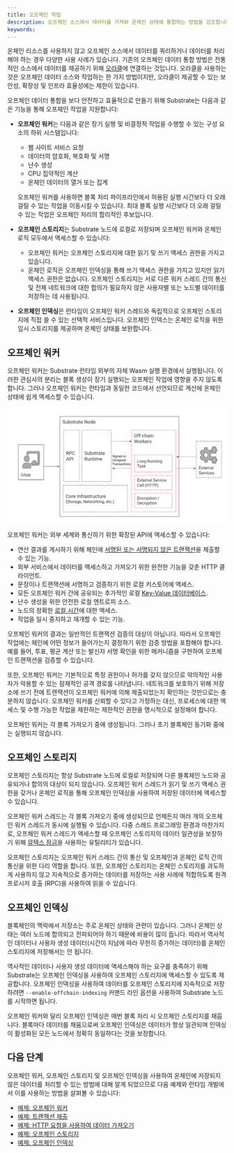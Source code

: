 ```yaml
---
title: 오프체인 작업
description: 오프체인 소스에서 데이터를 가져와 온체인 상태에 통합하는 방법을 강조합니다.
keywords:
---
```


온체인 리소스를 사용하지 않고 오프체인 소스에서 데이터를 쿼리하거나 데이터를 처리해야 하는 경우 다양한 사용 사례가 있습니다.
기존의 오프체인 데이터 통합 방법은 전통적인 소스에서 데이터를 제공하기 위해 [오라클](/reference/glossary#oracle)에 연결하는 것입니다.
오라클을 사용하는 것은 오프체인 데이터 소스와 작업하는 한 가지 방법이지만, 오라클이 제공할 수 있는 보안성, 확장성 및 인프라 효율성에는 제한이 있습니다.

오프체인 데이터 통합을 보다 안전하고 효율적으로 만들기 위해 Substrate는 다음과 같은 기능을 통해 오프체인 작업을 지원합니다:

- **오프체인 워커**는 다음과 같은 장기 실행 및 비결정적 작업을 수행할 수 있는 구성 요소의 하위 시스템입니다:

  - 웹 사이트 서비스 요청
  - 데이터의 암호화, 복호화 및 서명
  - 난수 생성
  - CPU 집약적인 계산
  - 온체인 데이터의 열거 또는 집계

  오프체인 워커를 사용하면 블록 처리 파이프라인에서 허용된 실행 시간보다 더 오래 걸릴 수 있는 작업을 이동시킬 수 있습니다.
  최대 블록 실행 시간보다 더 오래 걸릴 수 있는 작업은 오프체인 처리의 합리적인 후보입니다.

- **오프체인 스토리지**는 Substrate 노드에 로컬로 저장되며 오프체인 워커와 온체인 로직 모두에서 액세스할 수 있습니다:

  - 오프체인 워커는 오프체인 스토리지에 대한 읽기 및 쓰기 액세스 권한을 가지고 있습니다.
  - 온체인 로직은 오프체인 인덱싱을 통해 쓰기 액세스 권한을 가지고 있지만 읽기 액세스 권한은 없습니다.
    오프체인 스토리지는 서로 다른 워커 스레드 간의 통신 및 전체 네트워크에 대한 합의가 필요하지 않은 사용자별 또는 노드별 데이터를 저장하는 데 사용됩니다.

- **오프체인 인덱싱**은 런타임이 오프체인 워커 스레드와 독립적으로 오프체인 스토리지에 직접 쓸 수 있는 선택적 서비스입니다.
  오프체인 인덱스는 온체인 로직을 위한 임시 스토리지를 제공하며 온체인 상태를 보완합니다.

## 오프체인 워커

오프체인 워커는 Substrate 런타임 외부의 자체 Wasm 실행 환경에서 실행됩니다.
이러한 관심사의 분리는 블록 생성이 장기 실행되는 오프체인 작업에 영향을 주지 않도록 합니다.
그러나 오프체인 워커는 런타임과 동일한 코드에서 선언되므로 계산에 온체인 상태에 쉽게 액세스할 수 있습니다.

![오프체인 워커](/media/images/docs/off-chain-workers-v2.png)

오프체인 워커는 외부 세계와 통신하기 위한 확장된 API에 액세스할 수 있습니다:

- 연산 결과를 게시하기 위해 체인에 [서명된 또는 서명되지 않은 트랜잭션](https://paritytech.github.io/substrate/master/sp_runtime/offchain/trait.TransactionPool.html)을 제출할 수 있는 기능.
- 외부 서비스에서 데이터를 액세스하고 가져오기 위한 완전한 기능을 갖춘 HTTP 클라이언트.
- 문장이나 트랜잭션에 서명하고 검증하기 위한 로컬 키스토어에 액세스.
- 모든 오프체인 워커 간에 공유되는 추가적인 로컬 [Key-Value 데이터베이스](https://paritytech.github.io/substrate/master/sp_runtime/offchain/trait.OffchainStorage.html).
- 난수 생성을 위한 안전한 로컬 엔트로피 소스.
- 노드의 정확한 [로컬 시간](https://paritytech.github.io/substrate/master/sp_runtime/offchain/struct.Timestamp.html)에 대한 액세스.
- 작업을 일시 중지하고 재개할 수 있는 기능.

오프체인 워커의 결과는 일반적인 트랜잭션 검증의 대상이 아닙니다.
따라서 오프체인 작업에는 체인에 어떤 정보가 들어가는지 결정하기 위한 검증 방법을 포함해야 합니다.
예를 들어, 투표, 평균 계산 또는 발신자 서명 확인을 위한 메커니즘을 구현하여 오프체인 트랜잭션을 검증할 수 있습니다.

또한, 오프체인 워커는 기본적으로 특정 권한이나 허가를 갖지 않으므로 악의적인 사용자가 악용할 수 있는 잠재적인 공격 경로를 나타냅니다.
네트워크를 보호하기 위해 저장소에 쓰기 전에 트랜잭션이 오프체인 워커에 의해 제출되었는지 확인하는 것만으로는 충분하지 않습니다.
오프체인 워커를 신뢰할 수 있다고 가정하는 대신, 프로세스에 대한 액세스 및 수행 가능한 작업을 제한하는 제한적인 권한을 명시적으로 설정해야 합니다.

오프체인 워커는 각 블록 가져오기 중에 생성됩니다.
그러나 초기 블록체인 동기화 중에는 실행되지 않습니다.

## 오프체인 스토리지

오프체인 스토리지는 항상 Substrate 노드에 로컬로 저장되며 다른 블록체인 노드와 공유되거나 합의의 대상이 되지 않습니다.
오프체인 워커 스레드가 읽기 및 쓰기 액세스 권한을 갖거나 온체인 로직을 통해 오프체인 인덱싱을 사용하여 저장된 데이터에 액세스할 수 있습니다.

오프체인 워커 스레드는 각 블록 가져오기 중에 생성되므로 언제든지 여러 개의 오프체인 워커 스레드가 동시에 실행될 수 있습니다.
다중 스레드 프로그래밍 환경과 마찬가지로, 오프체인 워커 스레드가 액세스할 때 오프체인 스토리지의 데이터 일관성을 보장하기 위해 [뮤텍스 잠금](<https://en.wikipedia.org/wiki/Lock_(computer_science)>)을 사용하는 유틸리티가 있습니다.

오프체인 스토리지는 오프체인 워커 스레드 간의 통신 및 오프체인과 온체인 로직 간의 통신을 위한 다리 역할을 합니다.
또한, 오프체인 스토리지는 온체인 스토리지를 과도하게 사용하지 않고 지속적으로 증가하는 데이터를 저장하는 사용 사례에 적합하도록 원격 프로시저 호출 (RPC)을 사용하여 읽을 수 있습니다.

## 오프체인 인덱싱

블록체인의 맥락에서 저장소는 주로 온체인 상태와 관련이 있습니다.
그러나 온체인 상태는 여러 노드에 합의되고 전파되어야 하기 때문에 비용이 많이 듭니다.
따라서 역사적인 데이터나 사용자 생성 데이터(시간이 지남에 따라 무한히 증가하는 데이터)를 온체인 스토리지에 저장해서는 안 됩니다.

역사적인 데이터나 사용자 생성 데이터에 액세스해야 하는 요구를 충족하기 위해 Substrate는 오프체인 인덱싱을 사용하여 오프체인 스토리지에 액세스할 수 있도록 제공합니다.
오프체인 인덱싱을 사용하여 데이터를 오프체인 스토리지에 지속적으로 저장하려면 `--enable-offchain-indexing` 커맨드 라인 옵션을 사용하여 Substrate 노드를 시작하면 됩니다.

오프체인 워커와 달리 오프체인 인덱싱은 매번 블록 처리 시 오프체인 스토리지를 채웁니다.
블록마다 데이터를 채움으로써 오프체인 인덱싱은 데이터가 항상 일관되며 인덱싱이 활성화된 모든 노드에서 정확히 동일하다는 것을 보장합니다.

## 다음 단계

오프체인 워커, 오프체인 스토리지 및 오프체인 인덱싱을 사용하여 온체인에 저장되지 않은 데이터를 처리할 수 있는 방법에 대해 알게 되었으므로 다음 예제와 런타임 개발에서 이를 사용하는 방법을 살펴볼 수 있습니다:

- [예제: 오프체인 워커](https://github.com/paritytech/polkadot-sdk/tree/master/substrate/frame/examples/offchain-worker)
- [예제: 트랜잭션 제출](https://github.com/JoshOrndorff/recipes/blob/master/text/off-chain-workers/transactions.md)
- [예제: HTTP 요청을 사용하여 데이터 가져오기](https://github.com/JoshOrndorff/recipes/blob/master/text/off-chain-workers/http-json.md)
- [예제: 오프체인 스토리지](https://github.com/JoshOrndorff/recipes/blob/master/text/off-chain-workers/storage.md)
- [예제: 오프체인 인덱싱](https://github.com/JoshOrndorff/recipes/blob/master/text/off-chain-workers/indexing.md)